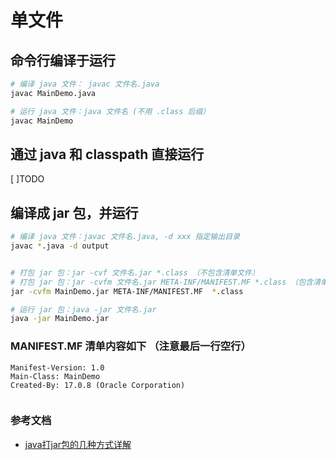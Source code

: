 # 单文件

## 命令行编译于运行

```bash
# 编译 java 文件： javac 文件名.java
javac MainDemo.java

# 运行 java 文件：java 文件名 (不用 .class 后缀）
javac MainDemo
```

## 通过 java 和 classpath 直接运行

[ ]TODO

## 编译成 jar 包，并运行

```bash
# 编译 java 文件：javac 文件名.java, -d xxx 指定输出目录
javac *.java -d output


# 打包 jar 包：jar -cvf 文件名.jar *.class （不包含清单文件）
# 打包 jar 包：jar -cvfm 文件名.jar META-INF/MANIFEST.MF *.class （包含清单文件）
jar -cvfm MainDemo.jar META-INF/MANIFEST.MF  *.class

# 运行 jar 包：java -jar 文件名.jar
java -jar MainDemo.jar
```

### MANIFEST.MF 清单内容如下 （注意最后一行空行）

```
Manifest-Version: 1.0
Main-Class: MainDemo 
Created-By: 17.0.8 (Oracle Corporation)


```

### 参考文档

- [java打jar包的几种方式详解](<https://www.cnblogs.com/mq0036/p/8566427.html>)

